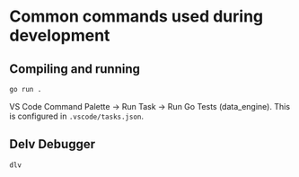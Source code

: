 # Common commands used during development

## Compiling and running

```bash
go run .
```

VS Code Command Palette -> Run Task -> Run Go Tests (data_engine). This is configured in `.vscode/tasks.json`.

## Delv Debugger

```bash
dlv
```
